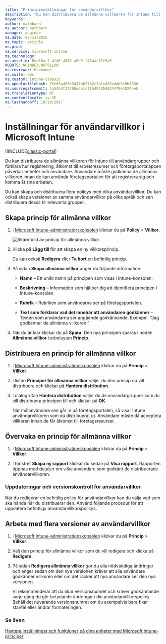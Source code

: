 ```yaml
---
title: "Principinställningar för användarvillkor"
description: "Du kan distribuera de allmänna villkoren för Intune till användargrupper och förklara hur registrering, tillgång till arbetsresurser och användning av företagsportalappen påverkar enheter och användare."
keywords: 
author: nathbarn
ms.author: nathbarn
manager: angrobe
ms.date: 07/11/2016
ms.topic: article
ms.prod: 
ms.service: microsoft-intune
ms.technology: 
ms.assetid: 6edf0ac1-4f46-4543-a9e5-f484ac37e9a5
ROBOTS: NOINDEX,NOFOLLOW
ms.reviewer: heenamac
ms.suite: ems
ms.custom: intune-classic
ms.openlocfilehash: 75e68a49fb8437bb7742cfa1e458edab5c0b1836
ms.sourcegitcommit: 1a54bdf22786aea1cf1b497d54024470e1024aeb
ms.translationtype: HT
ms.contentlocale: sv-SE
ms.lasthandoff: 10/10/2017
---
```

# <a name="terms-and-condition-policy-settings-in-microsoft-intune"></a>Inställningar för användarvillkor i Microsoft Intune

[!INCLUDE[classic-portal](../includes/classic-portal.md)]

Du kan distribuera de allmänna villkoren för Intune till användargrupper och förklara hur registrering, åtkomst till arbetsresurser och företagsportalappen påverkar enheter och användare. Användare måste godkänna de allmänna villkoren innan de kan använda företagsportalen för att registrera sig och komma åt sina arbeten.

Du kan skapa och distribuera flera policys med olika användarvillkor. Du kan också skapa versioner av samma användarvillkor på olika språk och sen distribuera dessa till relevanta grupper.

## <a name="create-a-terms-and-conditions-policy"></a>Skapa princip för allmänna villkor

1.  I [Microsoft Intune-administratörskonsolen](https://manage.microsoft.com) klickar du på **Policy** &gt; **Villkor**.

    ![Skärmbild av princip för allmänna villkor](./media/pol-sa-terms-conditions.png)

2.  Klicka på **Lägg till** för att skapa en ny villkorsprincip.

    Du kan också **Redigera** eller **Ta bort** en befintlig princip.

3.  På sidan **Skapa allmänna villkor** anger du följande information:

    -   **Namn** – Ett unikt namn på principen som visas i Intune-konsolen.

    -   **Beskrivning** – Information som hjälper dig att identifiera principen i Intune-konsolen.

    -   **Rubrik** – Rubriken som användarna ser på företagsportalen.

    -   **Text som förklarar vad det innebär att användaren godkänner** – Texten som användarna ser angående godkännande. Exempel: ”Jag godkänner de allmänna villkoren.”

4.  När du är klar klickar du på **Spara**. Den nya principen sparas i noden **Allmänna villkor** i arbetsytan **Princip**.

## <a name="deploy-a-terms-and-conditions-policy"></a>Distribuera en princip för allmänna villkor

1.  I [Microsoft Intune-administrationskonsolen](https://manage.microsoft.com) klickar du på **Princip** &gt; **Villkor**.

2.  I listan **Principer för allmänna villkor** väljer du den princip du vill distribuera och klickar på **Hantera distribution**.

3.  I dialogrutan **Hantera distribution** väljer du de användargrupper som du vill distribuera principen till och klickar på **OK**.

    När målanvändare sen går in på företagsportalen, så visar Intune användarvillkoren som du distribuerat ut. Användare måste då acceptera villkoren innan de får åtkomst till företagsresurser.

## <a name="monitor-a-terms-and-conditions-policy"></a>Övervaka en princip för allmänna villkor

1.  I [Microsoft Intune-administrationskonsolen](https://manage.microsoft.com) klickar du på **Princip** &gt; **Villkor**.

2.  I fönstret **Skapa ny rapport** klickar du sedan på **Visa rapport**. Rapporten öppnas med detaljer om vilka användare som godkänt de distribuerade användarvillkoren.

### <a name="updates-and-version-control-for-terms-and-conditions"></a>Uppdateringar och versionskontroll för användarvillkor
När du redigerar en befintlig policy för användarvillkor kan du välja vad som ska hända när du distribuerar den. Använd följande procedur för att uppdatera befintliga användarvillkorspolicys.

## <a name="work-with-multiple-versions-of-terms-and-conditions"></a>Arbeta med flera versioner av användarvillkor

1.  I [Microsoft Intune-administrationskonsolen](https://manage.microsoft.com) klickar du på **Princip** &gt; **Villkor**.

2.  Välj den princip för allmänna villkor som du vill redigera och klicka på **Redigera**.

3.  På sidan **Redigera allmänna villkor** gör du alla nödvändiga ändringar och anger sedan om den nya versionen kräver att alla användare godkänner villkoren eller om det räcker att nya användare ser den nya versionen.

    Vi rekommenderar att du ökar versionsnumret och kräver godkännande varje gång du gör betydande ändringar i din användarvillkorspolicy. Behåll det nuvarande versionsnumret om du exempelvis bara fixar stavfel eller ändrar formateringen.

### <a name="see-also"></a>Se även
[Hantera inställningar och funktioner på dina enheter med Microsoft Intune-principer](manage-settings-and-features-on-your-devices-with-microsoft-intune-policies.md)
